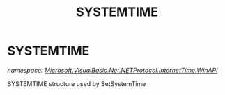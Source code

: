 ﻿---
title: SYSTEMTIME
---

# SYSTEMTIME
_namespace: [Microsoft.VisualBasic.Net.NETProtocol.InternetTime.WinAPI](N-Microsoft.VisualBasic.Net.NETProtocol.InternetTime.WinAPI.html)_

SYSTEMTIME structure used by SetSystemTime




